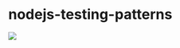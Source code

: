 # nodejs-testing-patterns
![](https://github.com/rjae-testing/nodejs-testing-patterns/workflows/Integration/badge.svg)
